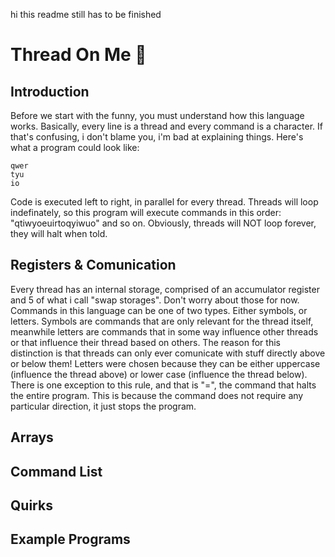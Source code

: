hi this readme still has to be finished
<h1>Thread On Me 🐍</h1>
<h2>Introduction</h2>
Before we start with the funny, you must understand how this language works. Basically, every line is a thread and every command is a character. If that's confusing, i don't blame you, i'm bad at explaining things. Here's what a program could look like:<br>
<pre><code>qwer</code><br><code>tyu</code><br><code>io</code></pre> Code is executed left to right, in parallel for every thread. Threads will loop indefinately, so this program will execute commands in this order: "qtiwyoeuirtoqyiwuo" and so on. Obviously, threads will NOT loop forever, they will halt when told.
<h2>Registers & Comunication</h2>
Every thread has an internal storage, comprised of an accumulator register and 5 of what i call "swap storages". Don't worry about those for now. Commands in this language can be one of two types. Either symbols, or letters. Symbols are commands that are only relevant for the thread itself, meanwhile letters are commands that in some way influence other threads or that influence their thread based on others. The reason for this distinction is that threads can only ever comunicate with stuff directly above or below them! Letters were chosen because they can be either uppercase (influence the thread above) or lower case (influence the thread below). There is one exception to this rule, and that is "=", the command that halts the entire program. This is because the command does not require any particular direction, it just stops the program.
<h2>Arrays</h2>
<h2>Command List</h2>
<h2>Quirks</h2>
<h2>Example Programs</h2>
